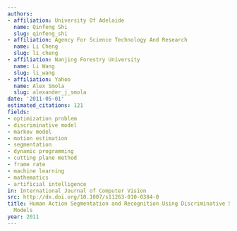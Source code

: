 ```yaml
---
authors:
- affiliation: University Of Adelaide
  name: Qinfeng Shi
  slug: qinfeng_shi
- affiliation: Agency For Science Technology And Research
  name: Li Cheng
  slug: li_cheng
- affiliation: Nanjing Forestry University
  name: Li Wang
  slug: li_wang
- affiliation: Yahoo
  name: Alex Smola
  slug: alexander_j_smola
date: '2011-05-01'
estimated_citations: 121
fields:
- optimization problem
- discriminative model
- markov model
- motion estimation
- segmentation
- dynamic programming
- cutting plane method
- frame rate
- machine learning
- mathematics
- artificial intelligence
in: International Journal of Computer Vision
src: http://dx.doi.org/10.1007/s11263-010-0384-0
title: Human Action Segmentation and Recognition Using Discriminative Semi-Markov
  Models
year: 2011
---
```

